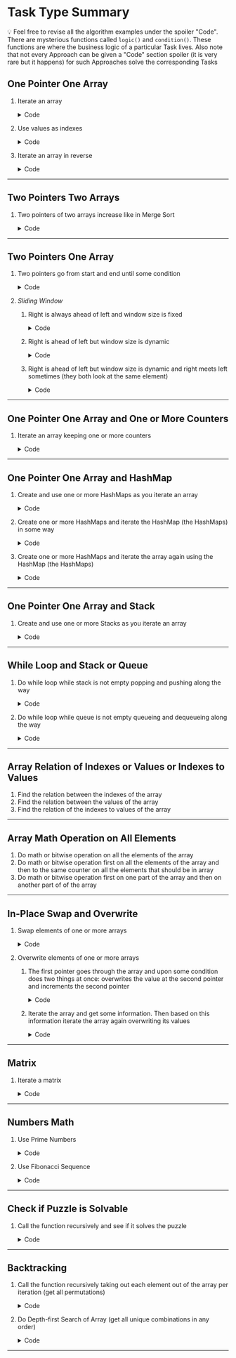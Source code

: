 # Task Type Summary

:bulb: Feel free to revise all the algorithm examples under the spoiler "Code". There are mysterious functions called `logic()` and `condition()`. These functions are where the business logic of a particular Task lives. Also note that not every Approach can be given a "Code" section spoiler (it is very rare but it happens) for such Approaches solve the corresponding Tasks

## One Pointer One Array

1. Iterate an array
    <details>

    <summary>Code</summary>

    ```js
    function approach(array) {
        for (let i = 0; i < array.length; i++) {
            logic(array[i], i);
        }
    }
    ```

    __Input:__ `[1, 2, 3]`

    __Output:__ value: `1`, `2`, `3`, index: `0`, `1`, `2`

    </details>

2. Use values as indexes
    <details>

    <summary>Code</summary>

    ```js
    function approach(array) {
        for (let i = 0; i < array.length; i++) {
            logic(array[array[i]]);
        }
    }
    ```

    __Input:__ `[1, 2, 3]`

    __Output:__ `2`, `3`, `undefined`

    </details>

3. Iterate an array in reverse
    <details>

    <summary>Code</summary>

    ```js
    function approach(array) {
        for (let i = array.length - 1; i >= 0; i--) {
            logic(array[i], i);
        }
    }
    ```

    __Input:__ `[1, 2, 3]`

    __Output:__ value: `3`, `2`, `1`, index: `2`, `1`, `0`

    </details>

---

## Two Pointers Two Arrays

1. Two pointers of two arrays increase like in Merge Sort
    <details>

    <summary>Code</summary>

    ```js
    function approach(array1, array2) {
        let i = 0;
        let j = 0;

        while (i < array1.length && j < array2.length) {
            if (condition()) {
                logic(array1[i++]);
            } else {
                logic(array2[j++]);
            }
        }

        while (i < array1.length) {
            logic(array1[i++]);
        }

        while (j < array1.length) {
            logic(array2[j++]);
        }
    }
    ```

    __Input:__ `[1, 2, 3]`, `['a', 'b', 'c']`

    __Output:__ intermingled values of both arrays

    </details>

---

## Two Pointers One Array

1. Two pointers go from start and end until some condition
    <details>

    <summary>Code</summary>

    ```js
    function approach(array) {
        let i = 0;
        let j = array.length - 1;

        while (i < j) {
            logic(array[i], array[j]);

            if (condition()) {
                i++;
            } else {
                j--;
            }
        }
    }
    ```

    </details>

2. _Sliding Window_
    1. Right is always ahead of left and window size is fixed
        <details>

        <summary>Code</summary>

        ```js
        function approach(array) {
            let i = 0;

            for (i = 0; i < WINDOW_SIZE; i++) {
                logic(array[i]);
            }

            while (i < array.length) {
                logic(array[i - WINDOW_SIZE], array[i]);
                i++;
            }
        }
        ```

        __Input:__ `WINDOW_SIZE = 3`, `[1, 2, 3, 4, 5, 6, 7]`

        __Output:__ `1, 4`, `2, 5`, `3, 6`, `4, 7`

        </details>

    2. Right is ahead of left but window size is dynamic
        <details>

        <summary>Code</summary>

        ```js
        function approach(array) {
            let i = 0;
            let j = 1;

            while (j < array.length) {
                logic(array[i], array[j]);

                while (i < j - 1) {
                    if (condition()) {
                        i++;
                    }
                }

                while(condition() && j < array.length) {
                    j++;
                }
            }
        }
        ```

        __Input:__ `[1, 2, 3, 4, 5, 6, 7]`

        __Output:__ `1, 2`, `1, 4`, `3, 4`, `3, 5`, `4, 5`, `5, 6`, `5, 7`, `6, 7`

        </details>

    3. Right is ahead of left but window size is dynamic and right meets left sometimes (they both look at the same element)
        <details>

        <summary>Code</summary>

        ```js
        function approach(array) {
            let i = 0;
            let j = 0;

            while (j < array.length) {
                logic(array[i], array[j]);

                while (i < j) {
                    if (condition()) {
                        i++;
                    }
                }

                while(condition() && j < array.length) {
                    j++;
                }
            }
        }
        ```

        __Input:__ `[1, 2, 3, 4, 5, 6, 7]`

        __Output:__ `1, 1`, `1, 2`, `2, 2`, `2, 3`, `3, 3`, `3, 5`, `5, 5`, `5, 6`, `6, 7`, `7, 7`

        </details>

---

## One Pointer One Array and One or More Counters

1. Iterate an array keeping one or more counters
    <details>

    <summary>Code</summary>

    ```js
    function approach(array) {
        let counter;

        for (let i = 0; i < array.length; i++) {
            logic(array[i], counter);
        }
    }
    ```

    </details>

---

## One Pointer One Array and HashMap

1. Create and use one or more HashMaps as you iterate an array
    <details>

    <summary>Code</summary>

    ```js
    function approach(array) {
        const hashMap = {};

        for (let i = 0; i < array.length; i++) {
            logic(array[i], hashMap);
        }
    }
    ```

    </details>

2. Create one or more HashMaps and iterate the HashMap (the HashMaps) in some way
    <details>

    <summary>Code</summary>

    ```js
    function approach(array) {
        const hashMap = {};

        for (let i = 0; i < array.length; i++) {
            logic(array[i], hashMap);
        }

        logic(hashMap, Object.entries(hashMap));
    }
    ```

    </details>

3. Create one or more HashMaps and iterate the array again using the HashMap (the HashMaps)
    <details>

    <summary>Code</summary>

    ```js
    function approach(array) {
        const hashMap = {};

        for (let i = 0; i < array.length; i++) {
            logic(array[i], hashMap);
        }

        for (let i = 0; i < array.length; i++) {
            logic(array[i], hashMap);
        }
    }
    ```

    </details>

---

## One Pointer One Array and Stack

1. Create and use one or more Stacks as you iterate an array
    <details>

    <summary>Code</summary>

    ```js
    function approach(array) {
        const stack = [];

        for (let i = 0; i < array.length; i++) {
            logic(array[i], stack); // stack.push() stack.pop()
        }
    }
    ```

    </details>

---

## While Loop and Stack or Queue

1. Do while loop while stack is not empty popping and pushing along the way
    <details>

    <summary>Code</summary>

    ```js
    function approach(array) {
        const stack = [];

        logic(stack);

        while(stack.length) {
            logic(array, stack); // stack.push() stack.pop()
        }
    }
    ```

    </details>

2. Do while loop while queue is not empty queueing and dequeueing along the way
    <details>

    <summary>Code</summary>

    ```js
    function approach(array) {
        const queue = [];

        logic(queue);

        while(queue.length) {
            logic(array, queue); // queue.push() queue.shift()
        }
    }
    ```

    </details>

---

## Array Relation of Indexes or Values or Indexes to Values

1. Find the relation between the indexes of the array
2. Find the relation between the values of the array
3. Find the relation of the indexes to values of the array

---

## Array Math Operation on All Elements

1. Do math or bitwise operation on all the elements of the array
2. Do math or bitwise operation first on all the elements of the array and then to the same counter on all the elements that should be in array
3. Do math or bitwise operation first on one part of the array and then on another part of of the array

---

## In-Place Swap and Overwrite

1. Swap elements of one or more arrays
    <details>

    <summary>Code</summary>

    ```js
    function approach(array) {
        for (let i = 0; i < array.length; i++) {
            logic(array, i, swap);
        }
    }

    function swap(array, i1, i2) {
        ([array[i1], array[i2]] = [array[i2], array[i1]]);
    }
    ```

    </details>

2. Overwrite elements of one or more arrays
    1. The first pointer goes through the array and upon some condition does two things at once: overwrites the value at the second pointer and increments the second pointer
        <details>

        <summary>Code</summary>

        ```js
        function approach(array) {
            let i = 0;
            let j = 0;

            for (i = 0; i < array.length; i++) {
                if (condition()) {
                    array[j++] = logic(array[i]);
                }
            }
        }

        // or:

        function approach(array) {
            let i = 0;

            for (const value of array) {
                if (condition()) {
                    array[i++] = logic(value);
                }
            }
        }
        ```

        </details>

    2. Iterate the array and get some information. Then based on this information iterate the array again overwriting its values
        <details>

        <summary>Code</summary>

        ```js
        function approach(array) {
            let i = 0;

            for (i = 0; i < array.length; i++) {
                logic(array[i], i);
            }

            for (i = 0; i < array.length; i++) {
                array[i] = logic();
            }
        }
        ```

        </details>

---

## Matrix

1. Iterate a matrix
    <details>

    <summary>Code</summary>

    ```js
    function approach(matrix) {
        let i;
        let j;

        // horizontal
        for (i = 0; i < matrix[0].length; i++) {
            logic(matrix[0][i]);
        }

        // vertical
        for (j = 0; j < matrix.length; j++) {
            logic(matrix[j][0]);
        }

        // diagonal
        for (i = 0, j = 0; i < matrix[0].length && j < matrix.length; i++, j++) {
            logic(matrix[j][i]);
        }
    }
    ```

    __Input:__
    ```
    [
        [1, 2, 3],
        [4, 5, 6],
        [7, 8, 9],
    ]
    ```

    __Output:__ horizontal: `1`, `2`, `3`, vertical: `1`, `4`, `7`, diagonal: `1`, `5`, `9`

    </details>

---

## Numbers Math

1. Use Prime Numbers
    <details>

    <summary>Code</summary>

    ```js
    function approach() {
        logic(getPrimes, isPrime);
    }

    function getPrimes(limit = 0) {
        const primes = [];

        if (limit === 0) {
            return primes;
        }

        primes.push(2);

        for (let i = 3; i <= limit; i++) {
            let found = true;

            for (let j = 0; j < primes.length; j++) {
                if (i % primes[j] === 0) {
                    found = false;
                    break;
                }
            }

            if (found) {
                primes.push(i);
            }
        }

        return primes;
    }

    function isPrime(num) {
        if (num <= 1) {
            return false;
        }

        for (let i = 2; i <= Math.sqrt(num); i++) {
            if (num % i === 0) {
                return false;
            }
        }

        return true;
    }
    ```

    __Output:__ `2`, `3`, `5`, `7`, `11`, `13`, `17`, `19`, `23`, `29`, `31`, `37`, `41`, `43`, `47`, ...

    </details>

2. Use Fibonacci Sequence
    <details>

    <summary>Code</summary>

    ```js
    function approach() {
        logic(fibonacci, getFibonacci);
    }

    function fibonacci(length = 0) {
        if (length === 0) {
            return [];
        }

        if (length === 1) {
            return [0];
        }

        const nums = [0, 1];

        if (length === 2) {
            return nums;
        }

        for (let i = 2; i < length; i++) {
            nums[i] = nums[i - 1] + nums[i - 2];
        }

        return nums;
    }

    function getFibonacci(position = 0) {
        if (position <= 1) {
            return position;
        }

        let prev = 1;
        let current = 2;
        let i = 3;

        while (i < position) {
            const sum = prev + current;

            prev = current;
            current = sum;

            i++;
        }

        return current;
    }
    ```

    __Output:__ `0`, `1`, `1`, `2`, `3`, `5`, `8`, `13`, `21`, `34`, ...

    </details>

---

## Check if Puzzle is Solvable

1. Call the function recursively and see if it solves the puzzle
    <details>

    <summary>Code</summary>

    ```js
    function approach(game) {
        for (let i = 0; i < game[0].length; i++) {
            for (let j = 0; j < game.length; j++) {
                logic(game[j][i]);

                if (approach()) {
                    return true;
                }
            }
        }

        return false;
    }
    ```

    </details>

---

## Backtracking

1. Call the function recursively taking out each element out of the array per iteration (get all permutations)
    <details>

    <summary>Code</summary>

    ```js
    function approach(array) {
        const permutations = [];

        if (array.length === 1) {
            return [[array[0]]];
        }

        for (let i = 0; i < array.length; i++) {
            const picked = [array[i]];
            const rest = approach(
                array.filter((_value, index) => index !== i)
            );

            for (let j = 0; j < rest.length; j++) {
                const next = [...picked, ...rest[j]];

                permutations.push(next);
            }
        }

        logic(permutations);

        return permutations;
    }
    ```

    __Input:__ `[1, 2, 3]`

    __Output:__ `[ 1, 2, 3 ]`, `[ 1, 3, 2 ]`, `[ 2, 1, 3 ]`, `[ 2, 3, 1 ]`, `[ 3, 1, 2 ]`, `[ 3, 2, 1 ]`

    </details>

2. Do Depth-first Search of Array (get all unique combinations in any order)
    <details>

    <summary>Code</summary>

    ```js
    function approach(array) {
        const combinations = [];

        function dfs(current, offset) {
            combinations.push(current);

            logic(current);

            if (offset === array.length) {
                return;
            }

            for (let i = offset; i < array.length; i++) {
                dfs([...current, array[i]], i + 1);
            }
        }

        dfs([], 0);

        logic(combinations);
    }
    ```

    __Input:__ `[1, 2, 3]`

    __Output:__ `[]`, `[1]`, `[2]`, `[3]`, `[1,2]`, `[1,3]`, `[2,3]`, `[1,2,3]`

    </details>

---

<!--
    <details>

    <summary>Code</summary>

    ```js
    function TODO() {
    }
    ```

    __Input:__ TODO

    __Output:__ TODO

    </details>
-->

<!--
function approach(array) {
}

------------

function logic(...args) {
    console.log(...args);
}

function condition() {
    return Math.random() < 0.3;
}

approach([1, 2, 3, 4, 5, 6, 7], ['a', 'b', 'c']);
-->

